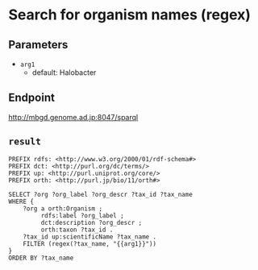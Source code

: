 # Search for organism names (regex)

## Parameters
* `arg1`
  * default: Halobacter

## Endpoint
http://mbgd.genome.ad.jp:8047/sparql

## `result`

```sparql
PREFIX rdfs: <http://www.w3.org/2000/01/rdf-schema#>
PREFIX dct: <http://purl.org/dc/terms/>
PREFIX up: <http://purl.uniprot.org/core/>
PREFIX orth: <http://purl.jp/bio/11/orth#>

SELECT ?org ?org_label ?org_descr ?tax_id ?tax_name
WHERE {
    ?org a orth:Organism ;
         rdfs:label ?org_label ;
         dct:description ?org_descr ;
         orth:taxon ?tax_id .
    ?tax_id up:scientificName ?tax_name .
    FILTER (regex(?tax_name, "{{arg1}}"))
}
ORDER BY ?tax_name


```
